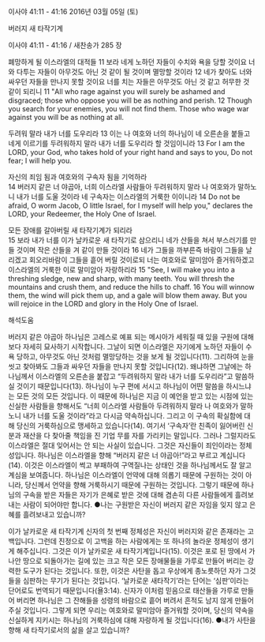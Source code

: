이사야 41:11 - 41:16 
2016년 03월 05일 (토)

버러지 새 타작기계



이사야 41:11 - 41:16 / 새찬송가 285 장


폐망하게 될 이스라엘의 대적들
11 보라 네게 노하던 자들이 수치와 욕을 당할 것이요 너와 다투는 자들이 아무것도 아닌 것 같이 될 것이며 멸망할 것이라 12 네가 찾아도 너와 싸우던 자들을 만나지 못할 것이요 너를 치는 자들은 아무것도 아닌 것 같고 허무한 것 같이 되리니
11 "All who rage against you will surely be ashamed and disgraced; those who oppose you will be as nothing and perish. 12 Though you search for your enemies, you will not find them. Those who wage war against you will be as nothing at all. 

두려워 말라 내가 너를 도우리라
13 이는 나 여호와 너의 하나님이 네 오른손을 붙들고 네게 이르기를 두려워하지 말라 내가 너를 도우리라 할 것임이니라
13 For I am the LORD, your God, who takes hold of your right hand and says to you, Do not fear; I will help you.  

자신의 죄임 됨과 여호와의 구속자 됨을 기억하라  
14 버러지 같은 너 야곱아, 너희 이스라엘 사람들아 두려워하지 말라 나 여호와가 말하노니 내가 너를 도울 것이라 네 구속자는 이스라엘의 거룩한 이이니라
14 Do not be afraid, O worm Jacob, O little Israel, for I myself will help you," declares the LORD, your Redeemer, the Holy One of Israel. 

모든 장애를 갈아버릴 새 타작기계가 되리라  
15 보라 내가 너를 이가 날카로운 새 타작기로 삼으리니 네가 산들을 쳐서 부스러기를 만들 것이며 작은 산들을 겨 같이 만들 것이라 16 네가 그들을 까부른즉 바람이 그들을 날리겠고 회오리바람이 그들을 흩어 버릴 것이로되 너는 여호와로 말미암아 즐거워하겠고 이스라엘의 거룩한 이로 말미암아 자랑하리라
15 "See, I will make you into a threshing sledge, new and sharp, with many teeth. You will thresh the mountains and crush them, and reduce the hills to chaff. 16 You will winnow them, the wind will pick them up, and a gale will blow them away. But you will rejoice in the LORD and glory in the Holy One of Israel.

해석도움





버러지 같은 야곱아
하나님은 고레스로 예표 되는 메시아가 세워질 때 있을 구원에 대해 보다 자세히 묘사하기 시작합니다. 그날이 되면 이스라엘은 자기에게 노하던 자들이 수욕 당하고, 아무것도 아닌 것처럼 멸망당하는 것을 보게 될 것입니다(11). 그리하여 눈을 씻고 찾아봐도 그들과 싸우던 자들을 만나지 못할 것입니다(12). 왜냐하면 그날에는 하나님께서 이스라엘의 오른손을 붙잡고 “두려워하지 말라 내가 너를 도우리라”고 말씀하실 것이기 때문입니다(13). 하나님이 누구 편에 서시고 하나님이 어떤 말씀을 하시느냐는 모든 것의 모든 것입니다. 이 때문에 하나님은 지금 이 예언을 받고 있는 시점에 있는 신실한 사람들을 향해서도 “너희 이스라엘 사람들아 두려워하지 말라 나 여호와가 말하노니 내가 너를 도울 것이라”라고 다시금 약속하십니다. 그리고 이 구속의 확실함에 대해 당신의 거룩하심으로 맹세하고 있습니다(14). 여기서 ‘구속자’란 친족이 잃어버린 신분과 재산을 다 찾아줄 책임을 진 기업 무를 자를 가리키는 말입니다. 그러나 그럴지라도 이스라엘은 절대 잊어서는 안 되는 사실이 있습니다. 그것은 자신들이 죄인이라는 정체성입니다. 하나님은 이스라엘을 향해 “버러지 같은 너 야곱아!”라고 부르고 계십니다(14). 이것은 이스라엘이 썩고 부패하여 구역질나는 상태인 것을 하나님께서도 잘 알고 계심을 보여줍니다. 하나님은 이스라엘이 언약에 대해 의롭기 때문에 구원하는 것이 아니라, 당신께서 언약을 향해 거룩하시기 때문에 구원하는 것입니다. 그렇기 때문에 하나님의 구속을 받은 자들은 자기가 은혜로 받은 것에 대해 겸손히 다른 사람들에게 흘려보내는 사람이 되어야만 합니다. 
●나는 구원받은 자신이 버러지 같은 자임을 잊지 않고 은혜를 흘려보내고 있습니까? 

이가 날카로운 새 타작기계
신자의 첫 번째 정체성은 자신이 버러지와 같은 존재라는 고백입니다. 그런데 진정으로 이 고백을 하는 사람에게는 또 하나의 놀라운 정체성이 생기게 해주십니다. 그것은 이가 날카로운 새 타작기계입니다(15). 이것은 포로 된 땅에서 가나안 땅으로 되돌아가는 길에 있는 크고 작은 모든 장애물들을 가루로 만들어 버리는 강력한 도구가 된다는 것입니다. 또한, 이것은 사탄을 돕고 우상에게 종노릇하던 자가 그것들을 심판하는 무기가 된다는 것입니다. ‘날카로운 새타작기’라는 단어는 ‘심판’이라는 단어로도 번역되기 때문입니다(욜3:14). 신자가 이처럼 믿음으로 태산들을 가루로 만들어 버리면 하나님은 그 잔해들을 성령의 바람으로 흩어 버려서 흔적도 남지 않게 만들어 주실 것입니다. 그렇게 되면 우리는 여호와로 말미암아 즐거워할 것이며, 당신의 약속을 신실하게 지키시는 하나님의 거룩하심에 대해 자랑하게 될 것입니다(16). 
●내가 사탄을 향해 새 타작기로서의 삶을 살고 있습니까?